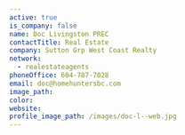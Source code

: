 ```yaml
---
active: true
is_company: false
name: Doc Livingston PREC
contactTitle: Real Estate
company: Sutton Grp West Coast Realty
network:
  - realestateagents
phoneOffice: 604-787-7028
email: doc@homehuntersbc.com
image_path:
color:
website:
profile_image_path: /images/doc-l--web.jpg
---
```



